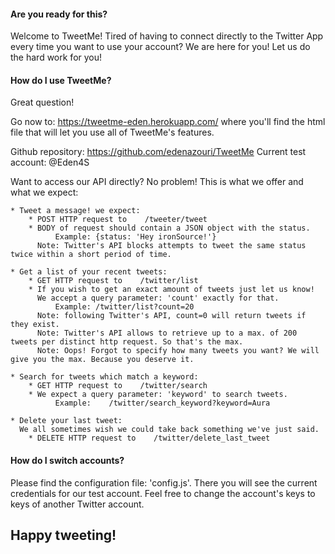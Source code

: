 #### Are you ready for this?

Welcome to TweetMe!
Tired of having to connect directly to the Twitter App every time you want to use your account?
We are here for you! Let us do the hard work for you!

#### How do I use TweetMe?
Great question!

Go now to:    https://tweetme-eden.herokuapp.com/
where you'll find the html file that will let you use all of TweetMe's features.

Github repository: https://github.com/edenazouri/TweetMe
Current test account: @Eden4S

Want to access our API directly? No problem!
This is what we offer and what we expect:

    * Tweet a message! we expect:
        * POST HTTP request to    /tweeter/tweet
        * BODY of request should contain a JSON object with the status.
              Example: {status: 'Hey ironSource!'}
          Note: Twitter's API blocks attempts to tweet the same status twice within a short period of time.

    * Get a list of your recent tweets:
        * GET HTTP request to    /twitter/list
        * If you wish to get an exact amount of tweets just let us know!
          We accept a query parameter: 'count' exactly for that.
              Example: /twitter/list?count=20
          Note: following Twitter's API, count=0 will return tweets if they exist.
          Note: Twitter's API allows to retrieve up to a max. of 200 tweets per distinct http request. So that's the max.
          Note: Oops! Forgot to specify how many tweets you want? We will give you the max. Because you deserve it.

    * Search for tweets which match a keyword:
        * GET HTTP request to    /twitter/search
        * We expect a query parameter: 'keyword' to search tweets.
              Example:    /twitter/search_keyword?keyword=Aura

    * Delete your last tweet:
      We all sometimes wish we could take back something we've just said.
        * DELETE HTTP request to    /twitter/delete_last_tweet


#### How do I switch accounts?

Please find the configuration file: 'config.js'.
There you will see the current credentials for our test account.
Feel free to change the account's keys to keys of another Twitter account.

## Happy tweeting!